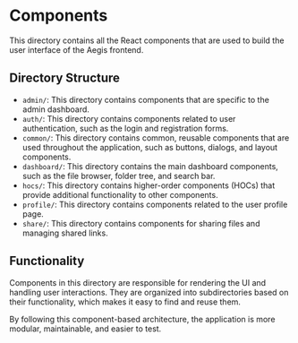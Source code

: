 # Components

This directory contains all the React components that are used to build the user interface of the Aegis frontend.

## Directory Structure

*   `admin/`: This directory contains components that are specific to the admin dashboard.
*   `auth/`: This directory contains components related to user authentication, such as the login and registration forms.
*   `common/`: This directory contains common, reusable components that are used throughout the application, such as buttons, dialogs, and layout components.
*   `dashboard/`: This directory contains the main dashboard components, such as the file browser, folder tree, and search bar.
*   `hocs/`: This directory contains higher-order components (HOCs) that provide additional functionality to other components.
*   `profile/`: This directory contains components related to the user profile page.
*   `share/`: This directory contains components for sharing files and managing shared links.

## Functionality

Components in this directory are responsible for rendering the UI and handling user interactions. They are organized into subdirectories based on their functionality, which makes it easy to find and reuse them.

By following this component-based architecture, the application is more modular, maintainable, and easier to test.
